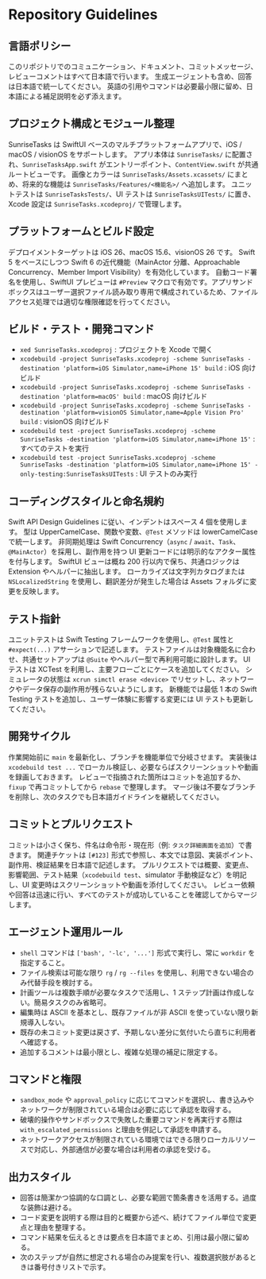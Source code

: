 # Repository Guidelines

## 言語ポリシー
このリポジトリでのコミュニケーション、ドキュメント、コミットメッセージ、レビューコメントはすべて日本語で行います。
生成エージェントも含め、回答は日本語で統一してください。
英語の引用やコマンドは必要最小限に留め、日本語による補足説明を必ず添えます。


## プロジェクト構成とモジュール整理
SunriseTasks は SwiftUI ベースのマルチプラットフォームアプリで、iOS / macOS / visionOS をサポートします。
アプリ本体は `SunriseTasks/` に配置され、`SunriseTasksApp.swift` がエントリーポイント、`ContentView.swift` が共通ルートビューです。
画像とカラーは `SunriseTasks/Assets.xcassets/` にまとめ、将来的な機能は `SunriseTasks/Features/<機能名>/` へ追加します。
ユニットテストは `SunriseTasksTests/`、UI テストは `SunriseTasksUITests/` に置き、Xcode 設定は `SunriseTasks.xcodeproj/` で管理します。

## プラットフォームとビルド設定
デプロイメントターゲットは iOS 26、macOS 15.6、visionOS 26 です。
Swift 5 をベースにしつつ Swift 6 の近代機能（MainActor 分離、Approachable Concurrency、Member Import Visibility）を有効化しています。
自動コード署名を使用し、SwiftUI プレビューは `#Preview` マクロで有効です。アプリサンドボックスはユーザー選択ファイル読み取り専用で構成されているため、ファイルアクセス処理では適切な権限確認を行ってください。

## ビルド・テスト・開発コマンド
- `xed SunriseTasks.xcodeproj` : プロジェクトを Xcode で開く
- `xcodebuild -project SunriseTasks.xcodeproj -scheme SunriseTasks -destination 'platform=iOS Simulator,name=iPhone 15' build` : iOS 向けビルド
- `xcodebuild -project SunriseTasks.xcodeproj -scheme SunriseTasks -destination 'platform=macOS' build` : macOS 向けビルド
- `xcodebuild -project SunriseTasks.xcodeproj -scheme SunriseTasks -destination 'platform=visionOS Simulator,name=Apple Vision Pro' build` : visionOS 向けビルド
- `xcodebuild test -project SunriseTasks.xcodeproj -scheme SunriseTasks -destination 'platform=iOS Simulator,name=iPhone 15'` : すべてのテストを実行
- `xcodebuild test -project SunriseTasks.xcodeproj -scheme SunriseTasks -destination 'platform=iOS Simulator,name=iPhone 15' -only-testing:SunriseTasksUITests` : UI テストのみ実行

## コーディングスタイルと命名規約
Swift API Design Guidelines に従い、インデントはスペース 4 個を使用します。
型は UpperCamelCase、関数や変数、`@Test` メソッドは lowerCamelCase で統一します。
非同期処理は Swift Concurrency（`async` / `await`、`Task`、`@MainActor`）を採用し、副作用を持つ UI 更新コードには明示的なアクター属性を付与します。
SwiftUI ビューは概ね 200 行以内で保ち、共通ロジックは Extension やヘルパーに抽出します。
ローカライズは文字列カタログまたは `NSLocalizedString` を使用し、翻訳差分が発生した場合は Assets フォルダに変更を反映します。

## テスト指針
ユニットテストは Swift Testing フレームワークを使用し、`@Test` 属性と `#expect(...)` アサーションで記述します。
テストファイルは対象機能名に合わせ、共通セットアップは `@Suite` やヘルパー型で再利用可能に設計します。
UI テストは XCTest を利用し、主要フローごとにケースを追加してください。
シミュレータの状態は `xcrun simctl erase <device>` でリセットし、ネットワークやデータ保存の副作用が残らないようにします。
新機能では最低 1 本の Swift Testing テストを追加し、ユーザー体験に影響する変更には UI テストも更新してください。

## 開発サイクル
作業開始前に `main` を最新化し、ブランチを機能単位で分岐させます。
実装後は `xcodebuild test ...` でローカル検証し、必要ならばスクリーンショットや動画を録画しておきます。
レビューで指摘された箇所はコミットを追加するか、`fixup` で再コミットしてから `rebase` で整理します。
マージ後は不要なブランチを削除し、次のタスクでも日本語ガイドラインを継続してください。

## コミットとプルリクエスト
コミットは小さく保ち、件名は命令形・現在形（例: `タスク詳細画面を追加`）で書きます。
関連チケットは `[#123]` 形式で参照し、本文では意図、実装ポイント、副作用、検証結果を日本語で記述します。
プルリクエストでは概要、変更点、影響範囲、テスト結果（`xcodebuild test`、simulator 手動検証など）を明記し、UI 変更時はスクリーンショットや動画を添付してください。
レビュー依頼や回答は迅速に行い、すべてのテストが成功していることを確認してからマージします。

## エージェント運用ルール
- `shell` コマンドは `['bash', '-lc', '...']` 形式で実行し、常に `workdir` を指定すること。
- ファイル検索は可能な限り `rg` / `rg --files` を使用し、利用できない場合のみ代替手段を検討する。
- 計画ツールは複数手順が必要なタスクで活用し、1 ステップ計画は作成しない。簡易タスクのみ省略可。
- 編集時は ASCII を基本とし、既存ファイルが非 ASCII を使っていない限り新規導入しない。
- 既存の未コミット変更は戻さず、予期しない差分に気付いたら直ちに利用者へ確認する。
- 追加するコメントは最小限とし、複雑な処理の補足に限定する。

## コマンドと権限
- `sandbox_mode` や `approval_policy` に応じてコマンドを選択し、書き込みやネットワークが制限されている場合は必要に応じて承認を取得する。
- 破壊的操作やサンドボックスで失敗した重要コマンドを再実行する際は `with_escalated_permissions` と理由を併記して承認を申請する。
- ネットワークアクセスが制限されている環境ではできる限りローカルリソースで対応し、外部通信が必要な場合は利用者の承認を受ける。

## 出力スタイル
- 回答は簡潔かつ協調的な口調とし、必要な範囲で箇条書きを活用する。過度な装飾は避ける。
- コード変更を説明する際は目的と概要から述べ、続けてファイル単位で変更点と理由を整理する。
- コマンド結果を伝えるときは要点を日本語でまとめ、引用は最小限に留める。
- 次のステップが自然に想定される場合のみ提案を行い、複数選択肢があるときは番号付きリストで示す。
